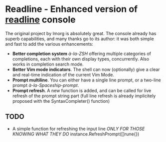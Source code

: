 # Readline - Enhanced version of [readline](https://github.com/lmorg/readline) console

The original project by lmorg is absolutely great. The console already has superb capabilities,
and many thanks go to its author: it was both simple and fast to add the various enhancements:

- **Better completion system** *à-la-ZSH* offering multiple categories of completions, each with their
   own display types, concurrently. Also works in completion search mode.
- **Better Vim mode indicators**. The shell can now (optionally) give a clear and real-time 
   indication of the current Vim Mode. 
- **Prompt multiline**. You can either have a single line prompt, or a two-line prompt *à-la-Spaceship-prompt*. 
- **Prompt refresh**. A new function is added, and can be called for live refresh of the prompt string part (full
   line refresh is already implicitely proposed with the SyntaxCompleter() function)


## TODO 

- A simple function for refreshing the input line *ONLY FOR THOSE KNOWING WHAT THEY DO*
    instance.RefreshPrompt([]rune{})

